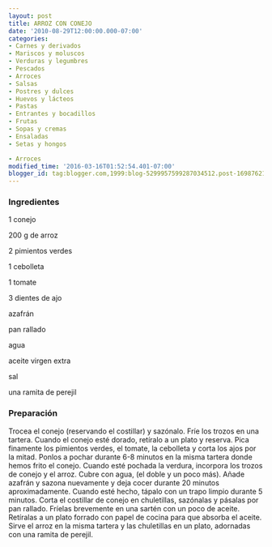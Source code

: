 ```yaml
---
layout: post
title: ARROZ CON CONEJO
date: '2010-08-29T12:00:00.000-07:00'
categories:
- Carnes y derivados
- Mariscos y moluscos
- Verduras y legumbres
- Pescados
- Arroces
- Salsas
- Postres y dulces
- Huevos y lácteos
- Pastas
- Entrantes y bocadillos
- Frutas
- Sopas y cremas
- Ensaladas
- Setas y hongos

- Arroces
modified_time: '2016-03-16T01:52:54.401-07:00'
blogger_id: tag:blogger.com,1999:blog-5299957599287034512.post-1698762114478102314
---
```


<h3>Ingredientes</h3>

1 conejo

200 g de arroz

2 pimientos verdes

1 cebolleta

1 tomate

3 dientes de ajo

azafrán

pan rallado

agua

aceite virgen extra

sal

una ramita de perejil

<h3>Preparación</h3>

Trocea el conejo (reservando el costillar) y sazónalo. Fríe los trozos en una tartera. Cuando el conejo esté dorado, retíralo a un plato y reserva. Pica finamente los pimientos verdes, el tomate, la cebolleta y corta los ajos por la mitad. Ponlos a pochar durante 6-8 minutos en la misma tartera donde hemos frito el conejo. Cuando esté pochada la verdura, incorpora los trozos de conejo y el arroz. Cubre con agua, (el doble y un poco más). Añade azafrán y sazona nuevamente y deja cocer durante 20 minutos aproximadamente. Cuando esté hecho, tápalo con un trapo limpio durante 5 minutos. Corta el costillar de conejo en chuletillas, sazónalas y pásalas por pan rallado. Fríelas brevemente en una sartén con un poco de aceite. Retíralas a un plato forrado con papel de cocina para que absorba el aceite. Sirve el arroz en la misma tartera y las chuletillas en un plato, adornadas con una ramita de perejil.

